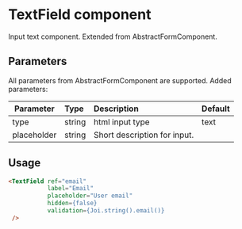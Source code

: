 # TextField component

Input text component. Extended from AbstractFormComponent.

## Parameters

All parameters from AbstractFormComponent are supported. Added parameters:

| Parameter | Type | Description | Default  |
| --- | :--- | :--- | :--- |
| type  | string   | html input type | text |
| placeholder  | string   | Short description for input.|  | |


## Usage

```html
<TextField ref="email"
           label="Email"
           placeholder="User email"
           hidden={false}
           validation={Joi.string().email()}
 />
```
